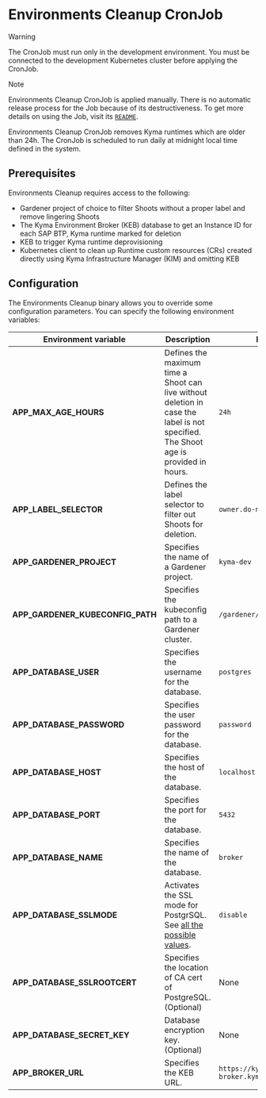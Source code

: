 # Environments Cleanup CronJob

> [!WARNING]
> The CronJob must run only in the development environment. You must be connected to the development Kubernetes cluster before applying the CronJob.

> [!NOTE]
> Environments Cleanup CronJob is applied manually. There is no automatic release process for the Job because of its destructiveness. To get more details on using the Job, visit its [`README`](../../utils/kyma-environments-cleanup-job/README.md).

Environments Cleanup CronJob removes Kyma runtimes which are older than 24h. The CronJob is scheduled to run daily at midnight local time defined in the system.

## Prerequisites

Environments Cleanup requires access to the following:

* Gardener project of choice to filter Shoots without a proper label and remove lingering Shoots
* The Kyma Environment Broker (KEB) database to get an Instance ID for each SAP BTP, Kyma runtime marked for deletion
* KEB to trigger Kyma runtime deprovisioning
* Kubernetes client to clean up Runtime custom resources (CRs) created directly using Kyma Infrastructure Manager (KIM) and omitting KEB

## Configuration

The Environments Cleanup binary allows you to override some configuration parameters. You can specify the following environment variables:

| Environment variable | Description | Default value |
|---|---|---|
| **APP_MAX_AGE_HOURS** | Defines the maximum time a Shoot can live without deletion in case the label is not specified. The Shoot age is provided in hours. | `24h` |
| **APP_LABEL_SELECTOR** | Defines the label selector to filter out Shoots for deletion. | `owner.do-not-delete!=true` |
| **APP_GARDENER_PROJECT** | Specifies the name of a Gardener project. | `kyma-dev` |
| **APP_GARDENER_KUBECONFIG_PATH**  | Specifies the kubeconfig path to a Gardener cluster.  | `/gardener/kubeconfig/kubeconfig`  |
| **APP_DATABASE_USER** | Specifies the username for the database. | `postgres` |
| **APP_DATABASE_PASSWORD** | Specifies the user password for the database. | `password` |
| **APP_DATABASE_HOST** | Specifies the host of the database. | `localhost` |
| **APP_DATABASE_PORT** | Specifies the port for the database. | `5432` |
| **APP_DATABASE_NAME** | Specifies the name of the database. | `broker` |
| **APP_DATABASE_SSLMODE** | Activates the SSL mode for PostgrSQL. See [all the possible values](https://www.postgresql.org/docs/9.1/libpq-ssl.html).  | `disable`|
| **APP_DATABASE_SSLROOTCERT** | Specifies the location of CA cert of PostgreSQL. (Optional)  | None |
| **APP_DATABASE_SECRET_KEY** | Database encryption key. (Optional) | None |
| **APP_BROKER_URL**  | Specifies the KEB URL. | `https://kyma-env-broker.kyma.local` |

